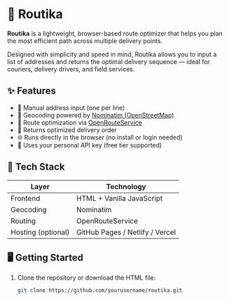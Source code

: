 # 🚚 Routika

**Routika** is a lightweight, browser-based route optimizer that helps you plan the most efficient path across multiple delivery points.

Designed with simplicity and speed in mind, Routika allows you to input a list of addresses and returns the optimal delivery sequence — ideal for couriers, delivery drivers, and field services.

## ✨ Features

- 📝 Manual address input (one per line)
- 📍 Geocoding powered by [Nominatim (OpenStreetMap)](https://nominatim.org/)
- 🧠 Route optimization via [OpenRouteService](https://openrouteservice.org/)
- 🚀 Returns optimized delivery order
- 🌐 Runs directly in the browser (no install or login needed)
- 🔐 Uses your personal API key (free tier supported)

## 🧱 Tech Stack

| Layer              | Technology                      |
| ------------------ | ------------------------------- |
| Frontend           | HTML + Vanilla JavaScript       |
| Geocoding          | Nominatim                       |
| Routing            | OpenRouteService                |
| Hosting (optional) | GitHub Pages / Netlify / Vercel |

## 🖥 Getting Started

1. Clone the repository or download the HTML file:

   ```bash
   git clone https://github.com/yourusername/routika.git
   ```
